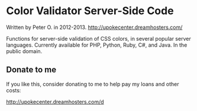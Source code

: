 Color Validator Server-Side Code
===========

Written by Peter O. in 2012-2013. http://upokecenter.dreamhosters.com/

Functions for server-side validation of CSS colors, in several popular server languages.
Currently available for PHP, Python, Ruby, C#, and Java.  In the public domain.

## Donate to me

If you like this, consider donating to me to help pay my loans and other costs:

http://upokecenter.dreamhosters.com/d
